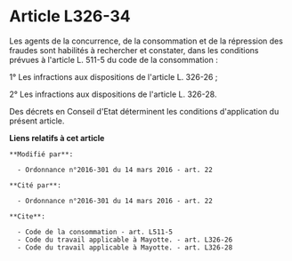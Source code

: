 # Article L326-34

Les agents de la concurrence, de la consommation et de la répression des fraudes sont habilités à rechercher et constater,
dans les conditions prévues à l'article L. 511-5 du code de la consommation : 

1° Les infractions aux dispositions de l'article L. 326-26 ; 

2° Les infractions aux dispositions de l'article L. 326-28. 

Des décrets en Conseil d'Etat déterminent les conditions d'application du présent article.

**Liens relatifs à cet article**

	**Modifié par**:

	  - Ordonnance n°2016-301 du 14 mars 2016 - art. 22

	**Cité par**:

	  - Ordonnance n°2016-301 du 14 mars 2016 - art. 22

	**Cite**:

	  - Code de la consommation - art. L511-5
	  - Code du travail applicable à Mayotte. - art. L326-26
	  - Code du travail applicable à Mayotte. - art. L326-28
